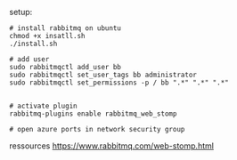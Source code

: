 setup:  
```
# install rabbitmq on ubuntu
chmod +x insatll.sh
./install.sh

# add user
sudo rabbitmqctl add_user bb
sudo rabbitmqctl set_user_tags bb administrator
sudo rabbitmqctl set_permissions -p / bb ".*" ".*" ".*"


# activate plugin
rabbitmq-plugins enable rabbitmq_web_stomp

# open azure ports in network security group

```

ressources
https://www.rabbitmq.com/web-stomp.html  

